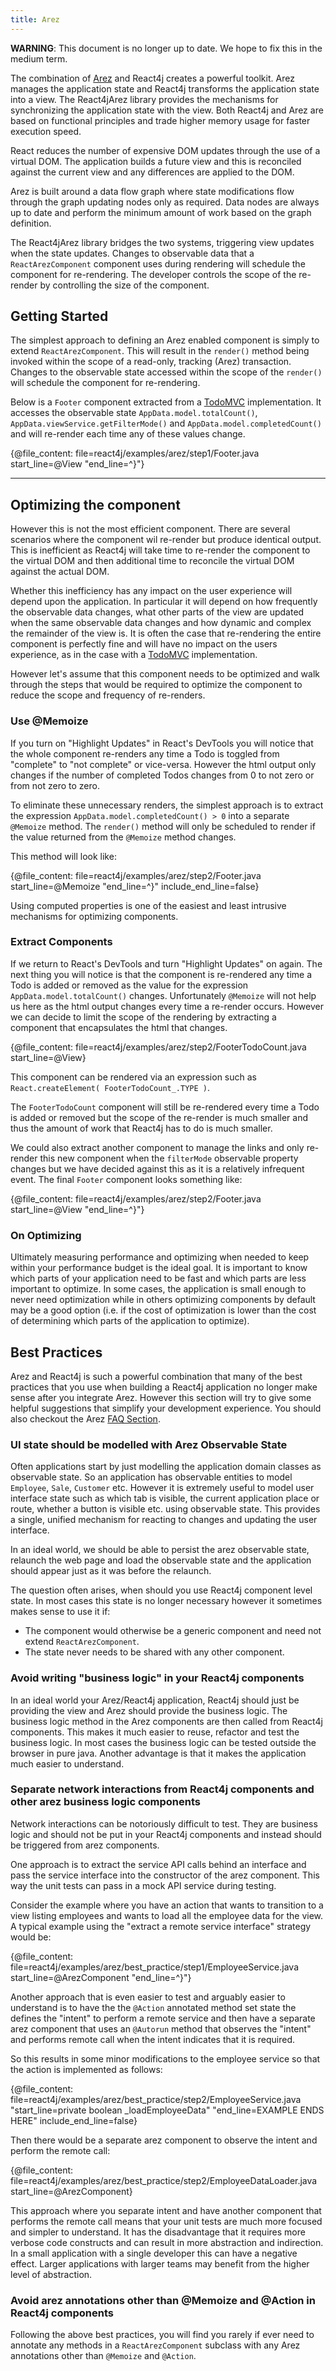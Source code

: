 ```yaml
---
title: Arez
---
```


**WARNING**: This document is no longer up to date. We hope to fix this in the medium term.

The combination of [Arez](https://arez.github.io) and React4j creates a powerful toolkit. Arez manages
the application state and React4j transforms the application state into a view. The React4jArez library provides
the mechanisms for synchronizing the application state with the view. Both React4j and Arez are based on functional
principles and trade higher memory usage for faster execution speed.

React reduces the number of expensive DOM updates through the use of a virtual DOM. The application builds a future
view and this is reconciled against the current view and any differences are applied to the DOM.

Arez is built around a data flow graph where state modifications flow through the graph updating nodes only as
required. Data nodes are always up to date and perform the minimum amount of work based on the graph definition.

The React4jArez library bridges the two systems, triggering view updates when the state updates. Changes to observable
data that a `ReactArezComponent` component uses during rendering will schedule the component for re-rendering. The
developer controls the scope of the re-render by controlling the size of the component.

## Getting Started

The simplest approach to defining an Arez enabled component is simply to extend
`ReactArezComponent`. This will result in the `render()` method being invoked
within the scope of a read-only, tracking (Arez) transaction. Changes to the observable state accessed within the
scope of the `render()` will schedule the component for re-rendering.

Below is a `Footer` component extracted from a [TodoMVC](http://todomvc.com/) implementation. It accesses the
observable state `AppData.model.totalCount()`, `AppData.viewService.getFilterMode()` and
`AppData.model.completedCount()` and will re-render each time any of these values change.

{@file_content: file=react4j/examples/arez/step1/Footer.java start_line=@View "end_line=^}"}

---

## Optimizing the component

However this is not the most efficient component. There are several scenarios where the component wil re-render
but produce identical output. This is inefficient as React4j will take time to re-render the component to the
virtual DOM and then additional time to reconcile the virtual DOM against the actual DOM.

Whether this inefficiency has any impact on the user experience will depend upon the application. In particular
it will depend on how frequently the observable data changes, what other parts of the view are updated when the
same observable data changes and how dynamic and complex the remainder of the view is. It is often the case that
re-rendering the entire component is perfectly fine and will have no impact on the users experience, as in the
case with a [TodoMVC](http://todomvc.com/) implementation.

However let's assume that this component needs to be optimized and walk through the steps that would be required to
optimize the component to reduce the scope and frequency of re-renders.

### Use @Memoize

If you turn on "Highlight Updates" in React's DevTools you will notice that the whole component re-renders any time
a Todo is toggled from "complete" to "not complete" or vice-versa. However the html output only changes if the
number of completed Todos changes from 0 to not zero or from not zero to zero.

To eliminate these unnecessary renders, the simplest approach is to extract the expression
`AppData.model.completedCount() > 0` into a separate `@Memoize` method. The `render()` method will only be scheduled
to render if the value returned from the `@Memoize` method changes.

This method will look like:

{@file_content: file=react4j/examples/arez/step2/Footer.java start_line=@Memoize "end_line=^}" include_end_line=false}

Using computed properties is one of the easiest and least intrusive mechanisms for optimizing components.

### Extract Components

If we return to React's DevTools and turn "Highlight Updates" on again. The next thing you will notice is that the
component is re-rendered any time a Todo is added or removed as the value for the expression
`AppData.model.totalCount()` changes. Unfortunately `@Memoize` will not help us here as the html output changes
every time a re-render occurs. However we can decide to limit the scope of the rendering by extracting a component
that encapsulates the html that changes.

{@file_content: file=react4j/examples/arez/step2/FooterTodoCount.java start_line=@View}

This component can be rendered via an expression such as `React.createElement( FooterTodoCount_.TYPE )`.

The `FooterTodoCount` component will still be re-rendered every time a Todo is added or removed but the scope
of the re-render is much smaller and thus the amount of work that React4j has to do is much smaller.

We could also extract another component to manage the links and only re-render this new component when the
`filterMode` observable property changes but we have decided against this as it is a relatively infrequent event.
The final `Footer` component looks something like:

{@file_content: file=react4j/examples/arez/step2/Footer.java start_line=@View "end_line=^}"}

### On Optimizing

Ultimately measuring performance and optimizing when needed to keep within your performance budget is the ideal
goal. It is important to know which parts of your application need to be fast and which parts are
less important to optimize. In some cases, the application is small enough to never need optimization while
in others optimizing components by default may be a good option (i.e. if the cost of optimization is lower
than the cost of determining which parts of the application to optimize).

## Best Practices

Arez and React4j is such a powerful combination that many of the best practices that you use when building a
React4j application no longer make sense after you integrate Arez. However this section will try to give some
helpful suggestions that simplify your development experience. You should also checkout the Arez
[FAQ Section](faq.html#arez-integration).

### UI state should be modelled with Arez Observable State

Often applications start by just modelling the application domain classes as observable state. So an application
has observable entities to model `Employee`, `Sale`, `Customer` etc. However it is extremely useful to model user
interface state such as which tab is visible, the current application place or route, whether a button is visible
etc. using observable state. This provides a single, unified mechanism for reacting to changes and updating the user
interface.

In an ideal world, we should be able to persist the arez observable state, relaunch the web page and load the
observable state and the application should appear just as it was before the relaunch.

The question often arises, when should you use React4j component level state. In most cases this state is no
longer necessary however it sometimes makes sense to use it if:

* The component would otherwise be a generic component and need not extend `ReactArezComponent`.
* The state never needs to be shared with any other component.

### Avoid writing "business logic" in your React4j components

In an ideal world your Arez/React4j application, React4j should just be providing the view and Arez should
provide the business logic. The business logic method in the Arez components are then called from React4j
components. This makes it much easier to reuse, refactor and test the business logic. In most cases
the business logic can be tested outside the browser in pure java. Another advantage is that it makes the
application much easier to understand.

### Separate network interactions from React4j components and other arez business logic components

Network interactions can be notoriously difficult to test. They are business logic and should not be put in
your React4j components and instead should be triggered from arez components.

One approach is to extract the service API calls behind an interface and pass the service interface into the
constructor of the arez component. This way the unit tests can pass in a mock API service during testing.

Consider the example where you have an action that wants to transition to a view listing employees and wants
to load all the employee data for the view. A typical example using the "extract a remote service interface"
strategy would be:

{@file_content: file=react4j/examples/arez/best_practice/step1/EmployeeService.java start_line=@ArezComponent "end_line=^}"}

Another approach that is even easier to test and arguably easier to understand is to have the the `@Action`
annotated method set state the defines the "intent" to perform a remote service and then have a separate arez
component that uses an `@Autorun` method that observes the "intent" and performs remote call when the intent
indicates that it is required.

So this results in some minor modifications to the employee service so that the action is implemented as follows:

{@file_content: file=react4j/examples/arez/best_practice/step2/EmployeeService.java "start_line=private boolean _loadEmployeeData" "end_line=EXAMPLE ENDS HERE" include_end_line=false}

Then there would be a separate arez component to observe the intent and perform the remote call:

{@file_content: file=react4j/examples/arez/best_practice/step2/EmployeeDataLoader.java start_line=@ArezComponent}

This approach where you separate intent and have another component that performs the remote call means that
your unit tests are much more focused and simpler to understand. It has the disadvantage that it requires more
verbose code constructs and can result in more abstraction and indirection. In a small application with a single
developer this can have a negative effect. Larger applications with larger teams may benefit from the higher
level of abstraction.

### Avoid arez annotations other than @Memoize and @Action in React4j components

Following the above best practices, you will find you rarely if ever need to annotate any methods in a
`ReactArezComponent` subclass with any Arez annotations other than `@Memoize` and `@Action`.
